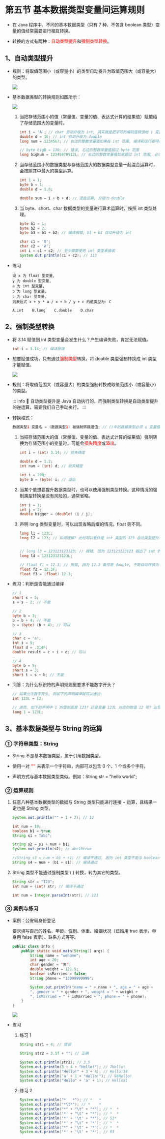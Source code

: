 # 第五节 基本数据类型变量间运算规则

- 在 Java 程序中，不同的基本数据类型（只有 7 种，不包含 boolean 类型）变量的值经常需要进行相互转换。

- 转换的方式有两种：<strong style="color: #f3514f;">自动类型提升</strong>和<strong style="color: #f3514f;">强制类型转换</strong>。

## 1、自动类型提升

- 规则：将取值范围小（或容量小）的类型自动提升为取值范围大（或容量大）的类型。

  ![](https://raw.githubusercontent.com/wehome-h/typora-images-repository/main/images/20240414162928.png)

- 基本数据类型的转换规则如图所示：

  ![](https://raw.githubusercontent.com/wehome-h/typora-images-repository/main/images/20240414162956.png)

  1.  当把存储范围小的值（常量值、变量的值、表达式计算的结果值）赋值给了存储范围大的变量时。

      ```java
      int i = 'A'; // char 自动升级为 int, 其实就是把字符的编码值赋值给 i 变量了
      double d = 10; // int 自动升级为 double
      long num = 1234567; // 右边的整数常量值如果在 int 范围, 编译和运行都可以通过

      // byte bigB = 130; // 错误, 右边的整数常量值超过 byte 范围
      long bigNum = 12345678912L; // 右边的整数常量值如果超过 int 范围, 必须加 L, 显示表示 long 类型。否则编译不通过
      ```

  2.  当存储范围小的数据类型与存储范围大的数据类型变量一起混合运算时，会按照其中最大的类型运算。

      ```java
      int 1 = 1;
      byte b = 1;
      double d = 1.0;

      double sum = i + b + d; // 混合运算, 升级为 double
      ```

  3.  当 byte、short、char 数据类型的变量进行算术运算时，按照 int 类型处理。

      ```java
      byte b1 = 1;
      byte b2 = 2;
      byte b3 = b1 + b2; // 编译报错, b1 + b2 自动升级为 int

      char c1 = '0';
      char c2 = 'A';
      int i = c1 + c2; // 至少需要使用 int 类型来接收
      System.out.println(c1 + c2); // 113
      ```

- 练习

  ```
  设 x 为 float 型变量,
  y 为 double 型变量,
  a 为 int 型变量,
  b 为 long 型变量,
  c 为 char 型变量,
  则表达式 x + y * a / x + b / y + c 的值类型为: C

  A.int    B.long    C.double    D.char
  ```

## 2、强制类型转换

- 将 3.14 赋值到 int 类型变量会发生什么？产生编译失败，肯定无法赋值。

  ```java
  int i = 3.14; // 编译报错
  ```

- 想要赋值成功，只有通过<strong style="color: #f3514f;">强制类型</strong>转换，将 double 类型强制转换成 int 类型才能赋值。

  ![](https://raw.githubusercontent.com/wehome-h/typora-images-repository/main/images/20240414164408.png)

- 规则：将取值范围大（或容量大）的类型强制转换成取值范围小（或容量小）的类型。

  ::: info 🚩
  自动类型提升是 Java 自动执行的，而强制类型转换是自动类型提升的逆运算，需要我们自己手动执行。
  :::

- 转换格式：

  ```java
  数据类型1 变量名 = (数据类型1) 被强制转数据值; // ()中的数据类型必须 ≤ 变量值的数据类型
  ```

  1.  当把存储范围大的值（常量值、变量的值、表达式计算的结果值）强制转换为存储范围小的变量时，可能会<strong style="color: #f3514f;">损失精度</strong>或<strong style="color: #f3514f;">溢出</strong>。

      ```java
      int i = (int) 3.14; // 损失精度

      double d = 1.2;
      int num = (int) d; // 损失精度

      int i = 200;
      byte b = (byte) i; // 溢出
      ```

  2.  当某个值想要提升数据类型时，也可以使用强制类型转换。这种情况的强制类型转换是没有风险的，通常省略。

      ```java
      int i = 1;
      int j = 2;
      double bigger = (double) (i / j);
      ```

  3.  声明 long 类型变量时，可以出现省略后缀的情况。float 则不同。

      ```java
      long l1 = 123L;
      long l2 = 123; // 如何理解? 此时可以看作是 int 类型的 123 自动类型提升为 long 类型


      // long l3 = 123123123123; // 报错, 因为 123123123123 超出了 int 的范围
      long l4 = 123123123123L;

      // float f1 = 12.3; // 报错, 因为 12.3 看作是 double, 不能自动转换为 float 类型
      float f2 = 12.3F;
      float f3 = (float) 12.3;
      ```

- 练习：判断是否能通过编译

  ```java
  // 1
  short s = 5;
  s = s - 2; // 不能

  // 2
  byte b = 3;
  b = b + 4; // 不能
  b = (byte) (b + 4); // 可以

  // 3
  char c = 'a';
  int i = 5;
  float d = .314F;
  double result = c + i + d; // 可以

  // 4
  byte b = 5;
  short s = 3;
  short t = s + b; // 不能
  ```

- 问答：为什么标识符的声明规则里要求不能数字开头？

  ```java
  // 如果允许数字开头, 则如下的声明编译就可以通过:
  int 123L = 12;

  // 进而, 如下的声明中 1 的值到底是 123? 还是变量 123L 对应的取值 12 呢? 出现了歧义了。
  long 1 = 123L;
  ```

## 3、基本数据类型与 String 的运算

### ① 字符串类型：String

- String 不是基本数据类型，属于引用数据类型。

- 使用一对 <strong style="color: #f3514f;">""</strong> 来表示一个字符串，内部可以包含 0 个、1 个或多个字符。

- 声明方式与基本数据类型类似。例如：String str = "hello world";

### ② 运算规则

1.  任意八种基本数据类型的数据与 String 类型只能进行连接 + 运算，且结果一定也是 String 类型。

    ```java
    System.out.println("" + 1 + 2); // 12

    int num = 10;
    boolean b1 = true;
    String s1 = "abc";

    String s2 = s1 + num + b1;
    System.out.println(s2); // abc10true

    //String s3 = num + b1 + s1; // 编译不通过, 因为 int 类型不能与 boolean 运算
    String s4 = num + (b1 + s1); // 编译通过
    ```

2.  String 类型不能通过强制类型 ( ) 转换，转为其它的类型。

    ```java
    String str = "123";
    int num = (int) str; // 编译不通过

    int num = Integer.parseInt(str); // 123
    ```

### ③ 案例与练习

- 案例：公安局身份登记

  要求填写自己的姓名、年龄、性别、体重、婚姻状况（已婚用 true 表示，单身用 false 表示）、联系方式等等。

  ```java
  public class Info {
      public static void main(String[] args) {
          String name = "wehome";
          int age = 20;
          char gender = '男';
          double weight = 121.5;
          boolean isMarried = false;
          String phone = "13099999999";

          System.out.println("name = " + name + ", age = " + age +
          ", gender = " + gender + ", weight = " + weight +
          ", isMarried = " + isMarried + ", phone = " + phone);
      }
  }
  ```

  ![](https://raw.githubusercontent.com/wehome-h/typora-images-repository/main/images/20240414174156.png)

- 练习

  1.  练习 1

      ```java
      String str1 = 4; // 错误

      String str2 = 3.5f + ""; // 正确

      System.out.println(str2); // 3.5
      System.out.println(3 + 4 + "Hello!"); // 7Hello!
      System.out.println("Hello!" + 3 + 4); // Hello!34
      System.out.println('a' + 1 + "Hello!"); // 98Hello!
      System.out.println("Hello" + 'a' + 1); // Helloa1
      ```

  2.  练习 2

      ```java
      System.out.println("*   *"); // *   *
      System.out.println("*\t*"); // *    *
      System.out.println("*" + "\t" + "*"); // *  *
      System.out.println('*' + "\t" + "*"); // *  *
      System.out.println('*' + '\t' + "*"); // 51*
      System.out.println('*' + "\t" + '*'); // *  *
      System.out.println("*" + '\t' + '*'); // *  *
      System.out.println('*' + '\t' + '*'); // 93
      ```
